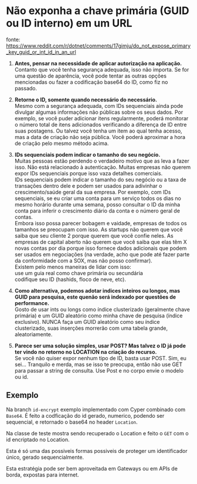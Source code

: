 # Não exponha a chave primária (GUID ou ID interno) em um URL

fonte: https://www.reddit.com/r/dotnet/comments/17gimju/do_not_expose_primary_key_guid_or_int_id_in_an_url  

1. **Antes, pensar na necessidade de aplicar autorização na aplicação.**   
Contanto que você tenha segurança adequada, isso não importa. Se for uma questão de aparência, você pode tentar as outras opções mencionadas ou fazer a codificação base64 do ID, como fiz no passado.

2. **Retorne o ID, somente quando necessário do necessário.**  
Mesmo com a segurança adequada, com IDs sequenciais ainda pode divulgar algumas informações não públicas sobre os seus dados. Por exemplo, se você puder adicionar itens regularmente, poderá monitorar o número total de itens adicionados verificando a diferença de ID entre suas postagens. Ou talvez você tenha um item ao qual tenha acesso, mas a data de criação não seja pública. Você poderá aproximar a hora de criação pelo mesmo método acima.

3. **IDs sequenciais podem indicar o tamanho do seu negócio.**   
Muitas pessoas estão perdendo o verdadeiro motivo que as leva a fazer isso. Não está relacionado à autenticação. Muitas empresas não querem expor IDs sequenciais porque isso vaza detalhes comerciais.  
IDs sequenciais podem indicar o tamanho do seu negócio ou a taxa de transações dentro dele e podem ser usados para adivinhar o crescimento/saúde geral da sua empresa. Por exemplo, com IDs sequenciais, se eu criar uma conta para um serviço todos os dias no mesmo horário durante uma semana, posso consultar o ID da minha conta para inferir o crescimento diário da conta e o número geral de contas.  
Embora isso possa parecer bobagem e vaidade, empresas de todos os tamanhos se preocupam com isso. As startups não querem que você saiba que seu cliente 2 porque querem que você confie neles. As empresas de capital aberto não querem que você saiba que elas têm X novas contas por dia porque isso fornece dados adicionais que podem ser usados em negociações (na verdade, acho que pode até fazer parte da conformidade com a SOX, mas não posso confirmar).  
Existem pelo menos maneiras de lidar com isso:  
use um guia real como chave primária ou secundária  
codifique seu ID (hashids, floco de neve, etc).  

4. **Como alternativa, podemos adotar indices inteiros ou longos, mas GUID para pesquisa, este quenão será indexado por questões de performance.**  
Gosto de usar ints ou longs como índice clusterizado (geralmente chave primária) e um GUID aleatório como minha chave de pesquisa (índice exclusivo). NUNCA faça um GUID aleatório como seu índice clusterizado, suas inserções morrerão com uma tabela grande, aleatoriamente.

5. **Parece ser uma solução simples, usar POST? Mas talvez o ID já pode ter vindo no retorno no LOCATION na criação do recurso.**   
Se você não quiser expor nenhum tipo de ID, basta usar POST. Sim, eu sei... Tranquilo e merda, mas se isso te preocupa, então não use GET para passar a string de consulta. Use Post e no corpo envie o modelo ou id.  

## Exemplo

Na branch ```id-encrypt``` exemplo implementado com Cyper combinado com ```Base64```. É feito a codficação do id gerado, numerico,
podendo ser sequencial, e retornado o base64 no header ```Location```.  
  
Na classe de teste mostra sendo recuperado o Location e feito o ```GET``` com o id encriptado no Location.  
  
Esta é só uma das possiveis formas possiveis de proteger um identificador único, gerado sequencialmente.  
   
Esta estratégia pode ser bem aproveitada em Gateways ou em APIs de borda, expostas para internet.
